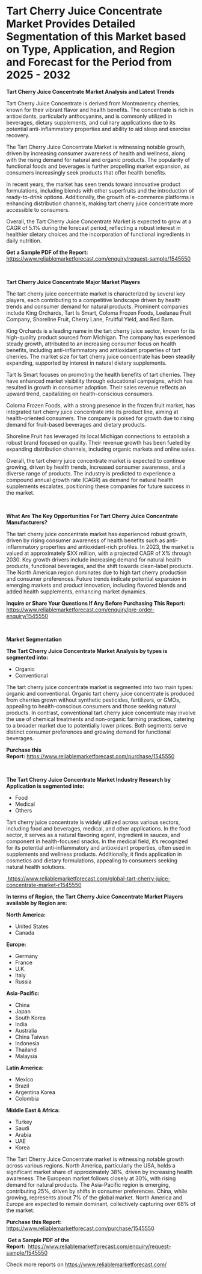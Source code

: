 <p><h1>Tart Cherry Juice Concentrate Market Provides Detailed Segmentation of this Market based on Type, Application, and Region and Forecast for the Period from 2025 - 2032</h1></p><p><strong>Tart Cherry Juice Concentrate Market Analysis and Latest Trends</strong></p>
<p><p>Tart Cherry Juice Concentrate is derived from Montmorency cherries, known for their vibrant flavor and health benefits. The concentrate is rich in antioxidants, particularly anthocyanins, and is commonly utilized in beverages, dietary supplements, and culinary applications due to its potential anti-inflammatory properties and ability to aid sleep and exercise recovery. </p><p>The Tart Cherry Juice Concentrate Market is witnessing notable growth, driven by increasing consumer awareness of health and wellness, along with the rising demand for natural and organic products. The popularity of functional foods and beverages is further propelling market expansion, as consumers increasingly seek products that offer health benefits. </p><p>In recent years, the market has seen trends toward innovative product formulations, including blends with other superfruits and the introduction of ready-to-drink options. Additionally, the growth of e-commerce platforms is enhancing distribution channels, making tart cherry juice concentrate more accessible to consumers. </p><p>Overall, the Tart Cherry Juice Concentrate Market is expected to grow at a CAGR of 5.1% during the forecast period, reflecting a robust interest in healthier dietary choices and the incorporation of functional ingredients in daily nutrition.</p></p>
<p><strong>Get a Sample PDF of the Report:&nbsp;</strong> <a href="https://www.reliablemarketforecast.com/enquiry/request-sample/1545550?utm_campaign=2193&utm_medium=2&utm_source=Github&utm_content=ia&utm_term=14022025&utm_id=tart-cherry-juice-concentrate">https://www.reliablemarketforecast.com/enquiry/request-sample/1545550</a></p>
<p>&nbsp;</p>
<p><strong>Tart Cherry Juice Concentrate Major Market Players</strong></p>
<p><p>The tart cherry juice concentrate market is characterized by several key players, each contributing to a competitive landscape driven by health trends and consumer demand for natural products. Prominent companies include King Orchards, Tart Is Smart, Coloma Frozen Foods, Leelanau Fruit Company, Shoreline Fruit, Cherry Lane, Fruitful Yield, and Red Barn.</p><p>King Orchards is a leading name in the tart cherry juice sector, known for its high-quality product sourced from Michigan. The company has experienced steady growth, attributed to an increasing consumer focus on health benefits, including anti-inflammatory and antioxidant properties of tart cherries. The market size for tart cherry juice concentrate has been steadily expanding, supported by interest in natural dietary supplements.</p><p>Tart Is Smart focuses on promoting the health benefits of tart cherries. They have enhanced market visibility through educational campaigns, which has resulted in growth in consumer adoption. Their sales revenue reflects an upward trend, capitalizing on health-conscious consumers.</p><p>Coloma Frozen Foods, with a strong presence in the frozen fruit market, has integrated tart cherry juice concentrate into its product line, aiming at health-oriented consumers. The company is poised for growth due to rising demand for fruit-based beverages and dietary products.</p><p>Shoreline Fruit has leveraged its local Michigan connections to establish a robust brand focused on quality. Their revenue growth has been fueled by expanding distribution channels, including organic markets and online sales.</p><p>Overall, the tart cherry juice concentrate market is expected to continue growing, driven by health trends, increased consumer awareness, and a diverse range of products. The industry is predicted to experience a compound annual growth rate (CAGR) as demand for natural health supplements escalates, positioning these companies for future success in the market.</p></p>
<p>&nbsp;</p>
<p><strong>What Are The Key Opportunities For Tart Cherry Juice Concentrate Manufacturers?</strong></p>
<p><p>The tart cherry juice concentrate market has experienced robust growth, driven by rising consumer awareness of health benefits such as anti-inflammatory properties and antioxidant-rich profiles. In 2023, the market is valued at approximately $XX million, with a projected CAGR of X% through 2030. Key growth drivers include increasing demand for natural health products, functional beverages, and the shift towards clean-label products. The North American region dominates due to high tart cherry production and consumer preferences. Future trends indicate potential expansion in emerging markets and product innovation, including flavored blends and added health supplements, enhancing market dynamics.</p></p>
<p><strong>Inquire or Share Your Questions If Any Before Purchasing This Report:</strong> <a href="https://www.reliablemarketforecast.com/enquiry/pre-order-enquiry/1545550?utm_campaign=2193&utm_medium=2&utm_source=Github&utm_content=ia&utm_term=14022025&utm_id=tart-cherry-juice-concentrate">https://www.reliablemarketforecast.com/enquiry/pre-order-enquiry/1545550</a></p>
<p>&nbsp;</p>
<p><strong>Market Segmentation</strong></p>
<p><strong>The Tart Cherry Juice Concentrate Market Analysis by types is segmented into:</strong></p>
<p><ul><li>Organic</li><li>Conventional</li></ul></p>
<p><p>The tart cherry juice concentrate market is segmented into two main types: organic and conventional. Organic tart cherry juice concentrate is produced from cherries grown without synthetic pesticides, fertilizers, or GMOs, appealing to health-conscious consumers and those seeking natural products. In contrast, conventional tart cherry juice concentrate may involve the use of chemical treatments and non-organic farming practices, catering to a broader market due to potentially lower prices. Both segments serve distinct consumer preferences and growing demand for functional beverages.</p></p>
<p><strong>Purchase this Report:&nbsp;</strong><a href="https://www.reliablemarketforecast.com/purchase/1545550?utm_campaign=2193&utm_medium=2&utm_source=Github&utm_content=ia&utm_term=14022025&utm_id=tart-cherry-juice-concentrate">https://www.reliablemarketforecast.com/purchase/1545550</a></p>
<p>&nbsp;</p>
<p><strong>The Tart Cherry Juice Concentrate Market Industry Research by Application is segmented into:</strong></p>
<p><ul><li>Food</li><li>Medical</li><li>Others</li></ul></p>
<p><p>Tart cherry juice concentrate is widely utilized across various sectors, including food and beverages, medical, and other applications. In the food sector, it serves as a natural flavoring agent, ingredient in sauces, and component in health-focused snacks. In the medical field, it’s recognized for its potential anti-inflammatory and antioxidant properties, often used in supplements and wellness products. Additionally, it finds application in cosmetics and dietary formulations, appealing to consumers seeking natural health solutions.</p></p>
<p><a href="https://www.reliablemarketforecast.com/global-tart-cherry-juice-concentrate-market-r1545550?utm_campaign=2193&utm_medium=2&utm_source=Github&utm_content=ia&utm_term=14022025&utm_id=tart-cherry-juice-concentrate">&nbsp;https://www.reliablemarketforecast.com/global-tart-cherry-juice-concentrate-market-r1545550</a></p>
<p><strong>In terms of Region, the Tart Cherry Juice Concentrate Market Players available by Region are:</strong></p>
<p>
    <p> <strong> North America: </strong>
        <ul>
            <li>United States</li>
            <li>Canada</li>
        </ul>
        </p> 
    <p> <strong> Europe: </strong>
        <ul>
            <li>Germany</li>
            <li>France</li>
            <li>U.K.</li>
            <li>Italy</li>
            <li>Russia</li>
        </ul>
        </p> 
    <p> <strong> Asia-Pacific: </strong>
        <ul>
            <li>China</li>
            <li>Japan</li>
            <li>South Korea</li>
            <li>India</li>
            <li>Australia</li>
            <li>China Taiwan</li>
            <li>Indonesia</li>
            <li>Thailand</li>
            <li>Malaysia</li>
        </ul>
        </p> 
    <p> <strong> Latin America: </strong>
        <ul>
            <li>Mexico</li>
            <li>Brazil</li>
            <li>Argentina Korea</li>
            <li>Colombia</li>
        </ul>
        </p> 
    <p> <strong> Middle East & Africa: </strong>
        <ul>
            <li>Turkey</li>
            <li>Saudi</li>
            <li>Arabia</li>
            <li>UAE</li>
            <li>Korea</li>
        </ul>
    </p>
    </p>
<p><p>The Tart Cherry Juice Concentrate market is witnessing notable growth across various regions. North America, particularly the USA, holds a significant market share of approximately 38%, driven by increasing health awareness. The European market follows closely at 30%, with rising demand for natural products. The Asia-Pacific region is emerging, contributing 25%, driven by shifts in consumer preferences. China, while growing, represents about 7% of the global market. North America and Europe are expected to remain dominant, collectively capturing over 68% of the market.</p></p>
<p><strong>Purchase this Report: </strong><a href="https://www.reliablemarketforecast.com/purchase/1545550?utm_campaign=2193&utm_medium=2&utm_source=Github&utm_content=ia&utm_term=14022025&utm_id=tart-cherry-juice-concentrate">https://www.reliablemarketforecast.com/purchase/1545550</a></p>
<p>&nbsp;<strong>Get a Sample PDF of the Report:&nbsp;&nbsp;</strong><a href="https://www.reliablemarketforecast.com/enquiry/request-sample/1545550?utm_campaign=2193&utm_medium=2&utm_source=Github&utm_content=ia&utm_term=14022025&utm_id=tart-cherry-juice-concentrate">https://www.reliablemarketforecast.com/enquiry/request-sample/1545550</a></p>
<p><strong></strong></p>
<p>Check more reports on <a href="https://www.reliablemarketforecast.com/?utm_campaign=2193&utm_medium=2&utm_source=Github&utm_content=ia&utm_term=14022025&utm_id=tart-cherry-juice-concentrate">https://www.reliablemarketforecast.com/</a></p>